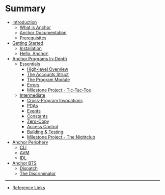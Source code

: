 # Summary

- [Introduction](./chapter_1/introduction.md)
  - [What is Anchor](./chapter_1/what_is_anchor.md)
  - [Anchor Documentation](./chapter_1/anchor_documentation.md)
  - [Prerequisites](./chapter_1/prerequisites.md)
- [Getting Started](./chapter_2/getting_started.md)
  - [Installation](./chapter_2/installation.md)
  - [Hello, Anchor!](./chapter_2/hello_anchor.md)
- [Anchor Programs In-Depth](./chapter_3/anchor_programs_in-depth.md)
  - [Essentials](./chapter_3/essentials.md)
    - [High-level Overview](./chapter_3/high-level_overview.md)
    - [The Accounts Struct](./chapter_3/the_accounts_struct.md)
    - [The Program Module](./chapter_3/the_program_module.md)
    - [Errors](./chapter_3/errors.md)
    - [Milestone Project - Tic-Tac-Toe](./chapter_3/milestone_project_tic-tac-toe.md)
  - [Intermediate](./chapter_3/intermediate.md)
    - [Cross-Program Invocations](./chapter_3/CPIs.md)
    - [PDAs](./chapter_3/PDAs.md)
    - [Events]()
    - [Constants]()
    - [Zero-Copy]()
    - [Access Control]()
    - [Building & Testing]()
    - [Milestone Project - The Nightclub]()
- [Anchor Periphery](./chapter_4/anchor_periphery.md)
  - [CLI](./chapter_4/cli.md)
  - [AVM](./chapter_4/avm.md)
  - [IDL]()
- [Anchor BTS]()
  - [Dispatch]()
  - [The Discriminator]()

---

- [Reference Links](./reference_links.md)